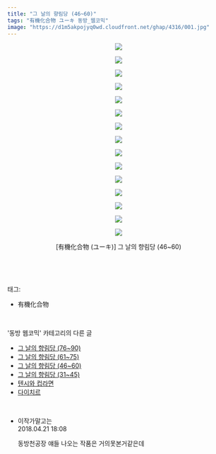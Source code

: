 ```yaml
---
title: "그 날의 향림당 (46~60)"
tags: "有機化合物 ユーキ 동방_웹코믹"
image: "https://d1m5akpojyq0wd.cloudfront.net/ghap/4316/001.jpg"
---
```

<div class="article">
<p style="text-align: center; clear: none; float: none;"><img src="{{ site.imgserver6 }}/ghap/4316/001.jpg"/></p>
<p style="text-align: center; clear: none; float: none;"><img src="{{ site.imgserver6 }}/ghap/4316/002.jpg"/></p>
<p style="text-align: center; clear: none; float: none;"><img src="{{ site.imgserver6 }}/ghap/4316/003.jpg"/></p>
<p style="text-align: center; clear: none; float: none;"><img src="{{ site.imgserver6 }}/ghap/4316/004.jpg"/></p>
<p style="text-align: center; clear: none; float: none;"><img src="{{ site.imgserver6 }}/ghap/4316/005.jpg"/></p>
<p style="text-align: center; clear: none; float: none;"><img src="{{ site.imgserver6 }}/ghap/4316/006.jpg"/></p>
<p style="text-align: center; clear: none; float: none;"><img src="{{ site.imgserver6 }}/ghap/4316/007.jpg"/></p>
<p style="text-align: center; clear: none; float: none;"><img src="{{ site.imgserver6 }}/ghap/4316/008.jpg"/></p>
<p style="text-align: center; clear: none; float: none;"><img src="{{ site.imgserver6 }}/ghap/4316/009.jpg"/></p>
<p style="text-align: center; clear: none; float: none;"><img src="{{ site.imgserver6 }}/ghap/4316/010.jpg"/></p>
<p style="text-align: center; clear: none; float: none;"><img src="{{ site.imgserver6 }}/ghap/4316/011.jpg"/></p>
<p style="text-align: center; clear: none; float: none;"><img src="{{ site.imgserver6 }}/ghap/4316/012.jpg"/></p>
<p style="text-align: center; clear: none; float: none;"><img src="{{ site.imgserver6 }}/ghap/4316/013.jpg"/></p>
<p style="text-align: center; clear: none; float: none;"><img src="{{ site.imgserver6 }}/ghap/4316/014.jpg"/></p>
<p style="text-align: center; clear: none; float: none;"><img src="{{ site.imgserver6 }}/ghap/4316/015.jpg"/></p>
<p style="text-align: center; clear: none; float: none;">[有機化合物 (ユーキ)] 그 날의 향림당 (46~60)</p>
<p><br/></p>
</div><br/>
<div class="tagTrail">
<p>태그: </p>
<ul>
<li>有機化合物</li>
</ul>
</div><br/>
<div class="another">
<p>'동방 웹코믹' 카테고리의 다른 글</p>
<ul>
<li><a href="/ghap_4318">그 날의 향림당 (76~90)</a></li>
<li><a href="/ghap_4317">그 날의 향림당 (61~75)</a></li>
<li><a href="/ghap_4316">그 날의 향림당 (46~60)</a></li>
<li><a href="/ghap_4315">그 날의 향림당 (31~45)</a></li>
<li><a href="/ghap_4314">텐시와 컵라면</a></li>
<li><a href="/ghap_4313">다이치르</a></li>
</ul>
</div><br/>
<div class="cb_module cb_fluid">
<div class="cb_wrt cb_profile">
<div class="comment">
<ul>
<li class="cb_thumb_off" id="comment15242685">
<div class="cb_comment_area">
<div class="cb_info_area">
<div class="cb_section">
<span class="cb_nick_name">이작가말고는</span>
</div>
<div class="cb_section">
<span class="cb_date">2018.04.21 18:08 </span>
</div>
</div>
<div class="cb_dsc_comment">
<p class="cb_dsc">
											동방천공장 얘들 나오는 작품은 거의못본거같은데
										</p>
</div>
</div></li>
</ul>
</div>
</div><!-- commentList close -->
</div><br/>
